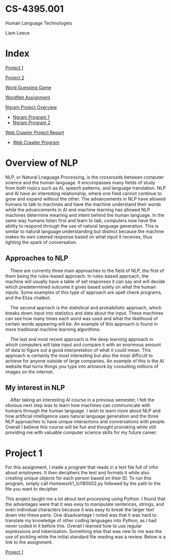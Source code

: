 # CS-4395.001

Human Language Technologies

Liam Leece

# Index

[Project 1](https://github.com/liamleece/CS-4395.001/blob/main/Homework1_lcl180002.py)

[Project 2](https://github.com/liamleece/CS-4395.001/blob/main/lcl180002_assignment2.pdf)

[Word Guessing Game](https://github.com/liamleece/CS-4395.001/blob/main/WordGuessGame_lcl180002.py)

[WordNet Assignment](https://github.com/liamleece/CS-4395.001/blob/main/WordNet.ipynb%20-%20Colaboratory.pdf)

[Ngram Project Overview](https://github.com/liamleece/CS-4395.001/blob/main/Ngrams.pdf)
- [Ngram Program 1](https://github.com/liamleece/CS-4395.001/blob/main/Pickle.py)
- [Ngram Program 2](https://github.com/liamleece/CS-4395.001/blob/main/Ngram.py)

[Web Crawler Project Report]()
- [Web Crawler Program](https://github.com/liamleece/CS-4395.001/blob/main/web_crawler.py)

# Overview of NLP

NLP, or Natural Lnaguage Processing, is the crossroads between computer science and the human language. It encompasses many fields of study from both topics such as AI, speech patterns, and language translation. NLP and AI have an interesting relationship, where one field cannot continue to grow and expand without the other. The advancements in NLP have allowed humans to talk to machines and have the machine understand their words while the advancements in AI and machine learning has allowed NLP machines determine meaning and intent behind the human language. In the same way humans listen first and learn to talk, computers now have the ability to respond through the use of natural language generation. This is similar to natural language understanding but distinct because the machine makes its own catered response based on what input it receives, thus lighting the spark of conversation.

## Approaches to NLP

    There are currently three main approaches to the field of NLP, the first of them being the rules-based approach. In rules-based approach, the machine will usually have a table of set responses it can say and will decide which predetermined outcome it gives based solely on what the human inputs. Some examples of this type of approach are spell check programs, and the Eliza chatbot.

    The second appriach is the statistical and probabilistic approach, which breaks down input into statistics and data about the input. These machines can see how many times each word was used and what the likelihood of certain words appearing will be. An example of this approach is found in more traditional machine learning algorithms.

    The last and most recent approach is the deep learning approach in which computers will take input and compare it with an enormous amount of data to figure out a good interpretation of what it could mean. This approach is certainly the most interesting but also the most difficult to achieve for anyone outside of large companies. An example of this is the AI website that turns things you type into artowork by consulting millions of images on the internet.

## My interest in NLP

    After taking an interesting AI course in a previous semester, I felt the obvious next step was to learn how machines can communicate with humans through the human language. I wish to learn more about NLP and how artificial intelligence uses natural language generation and the three NLP approaches to have unique interactions and conversations with people. Overall I believe this course will be fun and thought provoking while still providing me with valuable computer science skills for my future career.
    
# Project 1

For this assignment, I made a program that reads in a text file full of infor about employees. It then deciphers the text and formats it while also creating unique objects for each person based on their ID. To run this program, simply call Homework1_lcl180002.py followed by the path to the file you want to decipher.

  This project taught me a lot about text processing using Python. I found that the advantages were that it was easy to manipulate sentences, strings, and even individual characters because it was easy to break the larger text down into these parts. One disadvantage I noted was that it was hard to translate my knowledge of other coding languages into Python, as I had never coded in it before this. Overall I learned how to use regular expressions and tokenization. Something else that was new to me was the use of pickling while the initial standard file reading was a review. Below is a link to the assignment.

[Project 1](https://github.com/liamleece/CS-4395.001/blob/main/Homework1_lcl180002.py)

